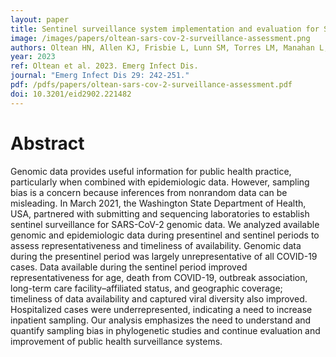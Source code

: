 ```yaml
---
layout: paper
title: Sentinel surveillance system implementation and evaluation for SARS-CoV-2 genomic data, Washington, USA, 2020–2021
image: /images/papers/oltean-sars-cov-2-surveillance-assessment.png
authors: Oltean HN, Allen KJ, Frisbie L, Lunn SM, Torres LM, Manahan L, Painter I, Russell D, Singh A, Peterson JM, Grant K, Peter C, Cao R, Garcia K, Mackellar D, Jones L, Halstead H, Gray H, Melly G, Nickerson D, Starita L, Frazar C, Greninger AL, Roychoudhury P, Mathias PC, Kalnoski MH, Ting C-N, Lykken M, Rice T, Gonzalez-Robles D, Bina D, Johnson K, Wiley CL, Magnuson SC, Parsons CM, Chapman ED, Valencia CA, Fortna RR, Wolgamot G, Hughes JP, Baseman JG, Bedford T, Lindquist S.
year: 2023
ref: Oltean et al. 2023. Emerg Infect Dis.
journal: "Emerg Infect Dis 29: 242-251."
pdf: /pdfs/papers/oltean-sars-cov-2-surveillance-assessment.pdf
doi: 10.3201/eid2902.221482
---
```


# Abstract

Genomic data provides useful information for public health practice, particularly when combined with epidemiologic data. However, sampling bias is a concern because inferences from nonrandom data can be misleading. In March 2021, the Washington State Department of Health, USA, partnered with submitting and sequencing laboratories to establish sentinel surveillance for SARS-CoV-2 genomic data. We analyzed available genomic and epidemiologic data during presentinel and sentinel periods to assess representativeness and timeliness of availability. Genomic data during the presentinel period was largely unrepresentative of all COVID-19 cases. Data available during the sentinel period improved representativeness for age, death from COVID-19, outbreak association, long-term care facility–affiliated status, and geographic coverage; timeliness of data availability and captured viral diversity also improved. Hospitalized cases were underrepresented, indicating a need to increase inpatient sampling. Our analysis emphasizes the need to understand and quantify sampling bias in phylogenetic studies and continue evaluation and improvement of public health surveillance systems.
